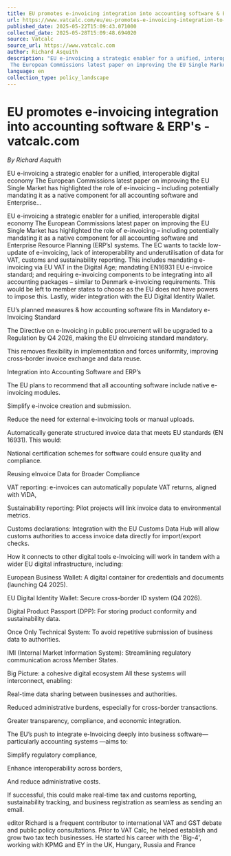 ```yaml
---
title: EU promotes e-invoicing integration into accounting software & ERP's - vatcalc.com
url: https://www.vatcalc.com/eu/eu-promotes-e-invoicing-integration-to-accounting-erp-systems/
published_date: 2025-05-22T15:09:43.071000
collected_date: 2025-05-28T15:09:48.694020
source: Vatcalc
source_url: https://www.vatcalc.com
author: Richard Asquith
description: "EU e-invoicing a strategic enabler for a unified, interoperable digital economy 
 The European Commissions latest paper on improving the EU Single Market has highlighted the role of e-invoicing – including potentially mandating it as a native component for all accounting software and Enterprise..."
language: en
collection_type: policy_landscape
---
```


# EU promotes e-invoicing integration into accounting software & ERP's - vatcalc.com

*By Richard Asquith*

EU e-invoicing a strategic enabler for a unified, interoperable digital economy 
 The European Commissions latest paper on improving the EU Single Market has highlighted the role of e-invoicing – including potentially mandating it as a native component for all accounting software and Enterprise...

EU e-invoicing a strategic enabler for a unified, interoperable digital economy 
 The European Commissions latest paper on improving the EU Single Market has highlighted the role of e-invoicing – including potentially mandating it as a native component for all accounting software and Enterprise Resource Planning (ERP’s) systems. The EC wants to tackle low-update of e-invoicing, lack of interoperability and underutilisation of data for VAT, customs and sustainability reporting. 
 This includes mandating e-invoicing via EU VAT in the Digital Age; mandating EN16931 EU e-invoice standard; and requiring e-invoicing components to be integrating into all accounting packages – similar to Denmark e-invoicing requirements. This would be left to member states to choose as the EU does not have powers to impose this. Lastly, wider integration with the EU Digital Identity Wallet. 
 
 EU’s planned measures &amp; how accounting software fits in 
 Mandatory e-Invoicing Standard

The Directive on e-Invoicing in public procurement will be upgraded to a Regulation by Q4 2026, making the EU eInvoicing standard mandatory.

This removes flexibility in implementation and forces uniformity, improving cross-border invoice exchange and data reuse.

Integration into Accounting Software and ERP’s

The EU plans to recommend that all accounting software include native e-invoicing modules.

Simplify e-invoice creation and submission.

Reduce the need for external e-invoicing tools or manual uploads.

Automatically generate structured invoice data that meets EU standards (EN 16931). 
 This would:

National certification schemes for software could ensure quality and compliance.

Reusing eInvoice Data for Broader Compliance

VAT reporting: e-invoices can automatically populate VAT returns, aligned with ViDA,

Sustainability reporting: Pilot projects will link invoice data to environmental metrics.

Customs declarations: Integration with the EU Customs Data Hub will allow customs authorities to access invoice data directly for import/export checks.

How it connects to other digital tools 
 e-Invoicing will work in tandem with a wider EU digital infrastructure, including:

European Business Wallet: A digital container for credentials and documents (launching Q4 2025).

EU Digital Identity Wallet: Secure cross-border ID system (Q4 2026).

Digital Product Passport (DPP): For storing product conformity and sustainability data.

Once Only Technical System: To avoid repetitive submission of business data to authorities.

IMI (Internal Market Information System): Streamlining regulatory communication across Member States.

Big Picture: a cohesive digital ecosystem 
 All these systems will interconnect, enabling:

Real-time data sharing between businesses and authorities.

Reduced administrative burdens, especially for cross-border transactions.

Greater transparency, compliance, and economic integration.

The EU’s push to integrate e-Invoicing deeply into business software—particularly accounting systems —aims to:

Simplify regulatory compliance,

Enhance interoperability across borders,

And reduce administrative costs.

If successful, this could make real-time tax and customs reporting, sustainability tracking, and business registration as seamless as sending an email.

editor 
 Richard is a frequent contributor to international VAT and GST debate and public policy consultations. Prior to VAT Calc, he helped establish and grow two tax tech businesses. He started his career with the 'Big-4', working with KPMG and EY in the UK, Hungary, Russia and France